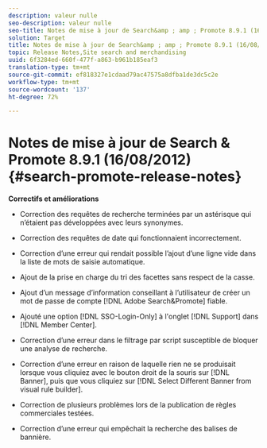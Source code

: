 ```yaml
---
description: valeur nulle
seo-description: valeur nulle
seo-title: Notes de mise à jour de Search&amp ; amp ; Promote 8.9.1 (16/08/2012)
solution: Target
title: Notes de mise à jour de Search&amp ; amp ; Promote 8.9.1 (16/08/2012)
topic: Release Notes,Site search and merchandising
uuid: 6f3284ed-660f-477f-a863-b961b185eaf3
translation-type: tm+mt
source-git-commit: ef818327e1cdaad79ac47575a8dfba1de3dc5c2e
workflow-type: tm+mt
source-wordcount: '137'
ht-degree: 72%

---
```



# Notes de mise à jour de Search &amp; Promote 8.9.1 (16/08/2012){#search-promote-release-notes}

**Correctifs et améliorations**

* Correction des requêtes de recherche terminées par un astérisque qui n’étaient pas développées avec leurs synonymes.
* Correction des requêtes de date qui fonctionnaient incorrectement.
* Correction d’une erreur qui rendait possible l’ajout d’une ligne vide dans la liste de mots de saisie automatique.
* Ajout de la prise en charge du tri des facettes sans respect de la casse.
* Ajout d’un message d’information conseillant à l’utilisateur de créer un mot de passe de compte [!DNL Adobe Search&Promote] fiable.
* Ajouté une option [!DNL SSO-Login-Only] à l&#39;onglet [!DNL Support] dans [!DNL Member Center].

* Correction d’une erreur dans le filtrage par script susceptible de bloquer une analyse de recherche.
* Correction d’une erreur en raison de laquelle rien ne se produisait lorsque vous cliquiez avec le bouton droit de la souris sur [!DNL Banner], puis que vous cliquiez sur [!DNL Select Different Banner from visual rule builder].

* Correction de plusieurs problèmes lors de la publication de règles commerciales testées.
* Correction d’une erreur qui empêchait la recherche des balises de bannière.

